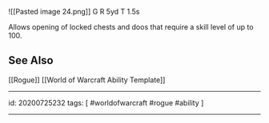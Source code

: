 ![[Pasted image 24.png]]
G 
R 5yd
T 1.5s

Allows opening of locked chests and doos that require a skill level of up to 100.

## See Also
[[Rogue]]
[[World of Warcraft Ability Template]]

---

id: 20200725232
tags: [ #worldofwarcraft #rogue #ability ]

---